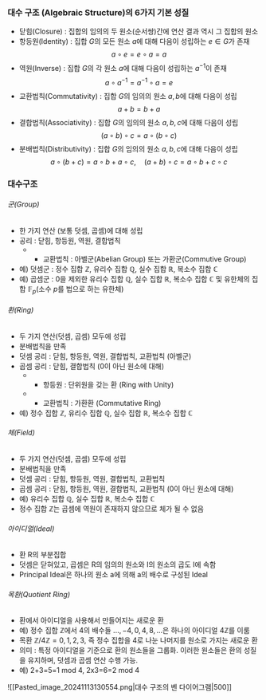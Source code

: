 ### 대수 구조 (Algebraic Structure)의 6가지 기본 성질

- 닫힘(Closure) : 집합의 임의의 두 원소(순서쌍)간에 연산 결과 역시 그 집합의 원소
- 항등원(Identity) : 집합 $G$의 모든 원소 $a$에 대해 다음이 성립하는 $e∈G$가 존재$$a∘e=e∘a=a$$
- 역원(Inverse) : 집합 $G$의 각 원소 $a$에 대해 다음이 성립하는 $a^{-1}$이 존재$$a∘a^{-1}=a^{-1}∘a=e$$
- 교환법칙(Commutativity) : 집합 $G$의 임의의 원소 $a, b$에 대해 다음이 성립$$a+b=b+a$$
- 결합법칙(Associativity) : 집합 $G$의 임의의 원소 $a, b, c$에 대해 다음이 성립$$(a∘b)∘c=a∘(b∘c)$$
- 분배법칙(Distributivity) : 집합 $G$의 임의의 원소 $a, b, c$에 대해 다음이 성립$$a∘(b+c)=a∘b+a∘c,\quad(a+b)∘c=a∘b+c∘c$$
### 대수구조

###### 군(Group)
- 한 가지 연산 (보통 덧셈, 곱셈)에 대해 성립
- 공리 : 닫힘, 항등원, 역원, 결합법칙
	- + 교환법칙 : 아벨군(Abelian Group) 또는 가환군(Commutive Group)
- 예) 덧셈군 : 정수 집합 $\mathbb{Z}$, 유리수 집합 $\mathbb{Q}$, 실수 집합 $\mathbb{R}$, 복소수 집합 $\mathbb{C}$
- 예) 곱셈군 : 0을 제외한 유리수 집합 $\mathbb{Q}$, 실수 집합 $\mathbb{R}$, 복소수 집합 $\mathbb{C}$ 및 유한체의 집합 $\mathbb{F}_p$(소수 $p$를 법으로 하는 유한체)

###### 환(Ring)
- 두 가지 연산(덧셈, 곱셈) 모두에 성립
- 분배법칙을 만족
- 덧셈 공리 : 닫힘, 항등원, 역원, 결합법칙, 교환법칙 (아벨군)
- 곱셈 공리 : 닫힘, 결합법칙 (0이 아닌 원소에 대해)
	- + 항등원 : 단위원을 갖는 환 (Ring with Unity)
	- + 교환법칙 : 가환환 (Commutative Ring)
- 예) 정수 집합 $\mathbb{Z}$, 유리수 집합 $\mathbb{Q}$, 실수 집합 $\mathbb{R}$, 복소수 집합 $\mathbb{C}$

###### 체(Field)
- 두 가지 연산(덧셈, 곱셈) 모두에 성립
- 분배법칙을 만족
- 덧셈 공리 : 닫힘, 항등원, 역원, 결합법칙, 교환법칙
- 곱셈 공리 : 닫힘, 항등원, 역원, 결합법칙, 교환법칙 (0이 아닌 원소에 대해)
- 예) 유리수 집합 $\mathbb{Q}$, 실수 집합 $\mathbb{R}$, 복소수 집합 $\mathbb{C}$
- 정수 집합 $\mathbb{Z}$는 곱셈에 역원이 존재하지 않으므로 체가 될 수 없음

###### 아이디얼(Ideal)
- 환 R의 부분집합
- 덧셈은 닫혀있고, 곱셈은 R의 임의의 원소와 I의 원소의 곱도 I에 속함
- Principal Ideal은 하나의 원소 a에 의해 a의 배수로 구성된 Ideal

###### 목환(Quotient Ring)
- 환에서 아이디얼을 사용해서 만들어지는 새로운 환
- 예) 정수 집합 $\mathbb{Z}$에서 4의 배수들 ${..., -4, 0, 4, 8, ...}$은 하나의 아이디얼 4$\mathbb{Z}$를 이룸
- 목환 $\mathbb{Z}/4\mathbb{Z} = {0, 1, 2, 3}$, 즉 정수 집합을 4로 나눈 나머지를 원소로 가지는 새로운 환
- 의미 : 특정 아이디얼을 기준으로 환의 원소들을 그룹화. 이러한 원소들은 환의 성질을 유지하며, 덧셈과 곱셈 연산 수행 가능. 
- 예) 2+3=5=1 mod 4,   2x3=6=2 mod 4

![[Pasted_image_20241113130554.png|대수 구조의 벤 다이어그램|500]]
 
